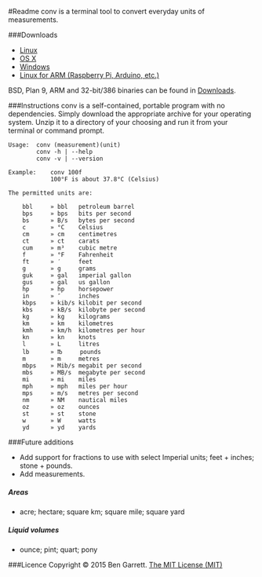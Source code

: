 #Readme
conv is a terminal tool to convert everyday units of measurements.

###Downloads
* [Linux](https://github.com/bengarrett/conv/blob/master/Downloads/conv_linux_amd64.zip)
* [OS X](https://github.com/bengarrett/conv/blob/master/Downloads/conv_darwin_amd64.zip)
* [Windows](https://github.com/bengarrett/conv/blob/master/Downloads/conv_windows_amd64.zip)
* [Linux for ARM (Raspberry Pi, Arduino, etc.)](https://github.com/bengarrett/conv/blob/master/Downloads/conv_linux_arm.zip)

BSD, Plan 9, ARM and 32-bit/386 binaries can be found in [Downloads](https://github.com/bengarrett/conv/Downloads/).

###Instructions
conv is a self-contained, portable program with no dependencies. Simply download the appropriate archive for your operating system. Unzip it to a directory of your choosing and run it from your terminal or command prompt.

```shell
Usage:  conv (measurement)(unit)
        conv -h | --help
        conv -v | --version

Example:    conv 100f
            100°F is about 37.8°C (Celsius)

The permitted units are:

    bbl     » bbl   petroleum barrel
    bps     » bps   bits per second
    bs      » B/s   bytes per second
    c       » °C    Celsius
    cm      » cm    centimetres
    ct      » ct    carats
    cum     » m³    cubic metre
    f       » °F    Fahrenheit
    ft      » ′     feet
    g       » g     grams
    guk     » gal   imperial gallon
    gus     » gal   us gallon
    hp      » hp    horsepower
    in      » ″     inches
    kbps    » kib/s kilobit per second
    kbs     » kB/s  kilobyte per second
    kg      » kg    kilograms
    km      » km    kilometres
    kmh     » km/h  kilometres per hour
    kn      » kn    knots
    l       » L     litres
    lb      » ℔     pounds
    m       » m     metres
    mbps    » Mib/s megabit per second
    mbs     » MB/s  megabyte per second
    mi      » mi    miles
    mph     » mph   miles per hour
    mps     » m/s   metres per second
    nm      » NM    nautical miles
    oz      » oz    ounces
    st      » st    stone
    w       » W     watts
    yd      » yd    yards
```

###Future additions
* Add support for fractions to use with select Imperial units; feet + inches; stone + pounds.
* Add measurements.

##### Areas
* acre; hectare; square km; square mile; square yard

##### Liquid volumes
* ounce; pint; quart; pony

###Licence
Copyright © 2015 Ben Garrett. [The MIT License (MIT)](http://choosealicense.com/licenses/mit/)
